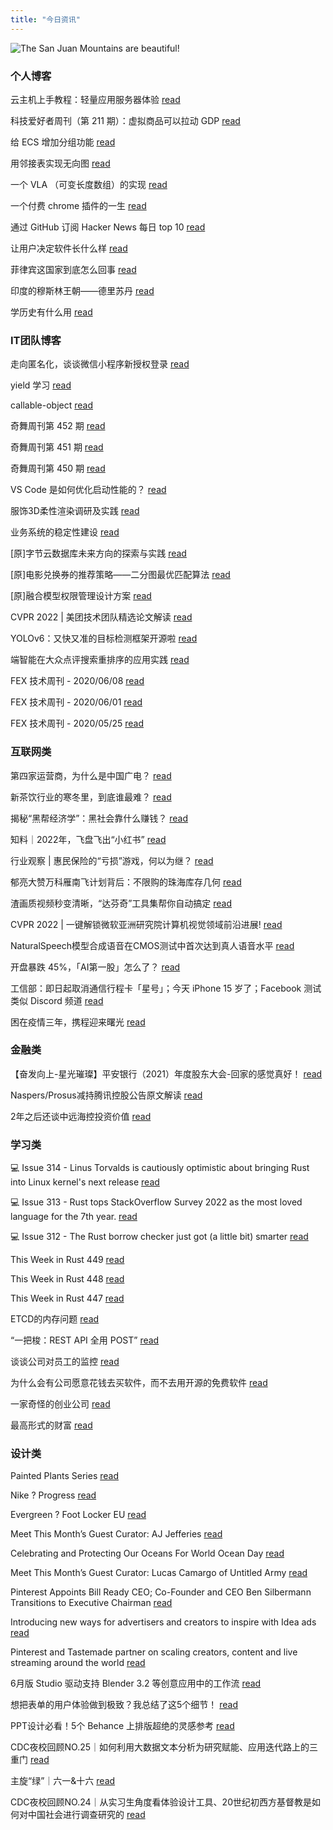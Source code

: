 ```yaml
---
title: "今日资讯"
---
```


![The San Juan Mountains are beautiful!](https://cn.bing.com/th?id=OHR.AcramanCrater_EN-US7941020158_UHD.jpg "San Juan Mountains")

### 个人博客

   云主机上手教程：轻量应用服务器体验 [read](http://www.ruanyifeng.com/blog/2022/06/cloud-server-getting-started-tutorial.html)

   科技爱好者周刊（第 211 期）：虚拟商品可以拉动 GDP [read](http://www.ruanyifeng.com/blog/2022/06/weekly-issue-211.html)

   给 ECS 增加分组功能 [read](https://blog.codingnow.com/2022/06/ecs_group.html)

   用邻接表实现无向图 [read](https://blog.codingnow.com/2022/06/ajdjacency_list.html)

   一个 VLA （可变长度数组）的实现 [read](https://blog.codingnow.com/2022/06/vla.html)

   一个付费 chrome 插件的一生 [read](https://blog.t9t.io/star-history-2021-01-21/)

   通过 GitHub 订阅 Hacker News 每日 top 10 [read](https://blog.t9t.io/headllines-2020-09-03/)

   让用户决定软件长什么样 [read](https://blog.t9t.io/let-user-design-2020-06-18/)

   菲律宾这国家到底怎么回事 [read](https://www.kymjs.com/history/2022/05/11/01)

   印度的穆斯林王朝——德里苏丹 [read](https://www.kymjs.com/pay/history/2022/05/08/01)

   学历史有什么用 [read](https://www.kymjs.com/history/2022/05/04/01)

### IT团队博客

   走向匿名化，谈谈微信小程序新授权登录 [read](http://www.alloyteam.com/2021/04/15431/)

   yield 学习 [read](http://www.alloyteam.com/2021/03/15427/)

   callable-object [read](http://www.alloyteam.com/2021/03/callable-object/)

   奇舞周刊第 452 期 [read](https://weekly.75.team/issue452.html)

   奇舞周刊第 451 期 [read](https://weekly.75.team/issue451.html)

   奇舞周刊第 450 期 [read](https://weekly.75.team/issue450.html)

   VS Code 是如何优化启动性能的？ [read](https://fed.taobao.org/blog/taofed/do71ct/wpsf10)

   服饰3D柔性渲染调研及实践 [read](https://fed.taobao.org/blog/taofed/do71ct/fufsgh)

   业务系统的稳定性建设 [read](https://fed.taobao.org/blog/taofed/do71ct/fc3cy0)

   \[原\]字节云数据库未来方向的探索与实践 [read](https://blog.csdn.net/ByteDanceTech/article/details/125512644)

   \[原\]电影兑换券的推荐策略——二分图最优匹配算法 [read](https://blog.csdn.net/ByteDanceTech/article/details/125494542)

   \[原\]融合模型权限管理设计方案 [read](https://blog.csdn.net/ByteDanceTech/article/details/125437591)

   CVPR 2022 \| 美团技术团队精选论文解读 [read](https://tech.meituan.com/2022/06/23/cvpr-2022-meituan.html)

   YOLOv6：又快又准的目标检测框架开源啦 [read](https://tech.meituan.com/2022/06/23/yolov6-a-fast-and-accurate-target-detection-framework-is-opening-source.html)

   端智能在大众点评搜索重排序的应用实践 [read](https://tech.meituan.com/2022/06/16/edge-search-rerank.html)

   FEX 技术周刊 - 2020/06/08 [read](http://fex.baidu.com/blog/2020/06/fex-weekly-08//)

   FEX 技术周刊 - 2020/06/01 [read](http://fex.baidu.com/blog/2020/06/fex-weekly-01//)

   FEX 技术周刊 - 2020/05/25 [read](http://fex.baidu.com/blog/2020/05/fex-weekly-25//)

### 互联网类

   第四家运营商，为什么是中国广电？ [read](http://www.huxiu.com/article/595913.html?f=wangzhan)

   新茶饮行业的寒冬里，到底谁最难？ [read](http://www.huxiu.com/article/595853.html?f=wangzhan)

   揭秘“黑帮经济学”：黑社会靠什么赚钱？ [read](http://www.huxiu.com/article/595193.html?f=wangzhan)

   知料｜2022年，飞盘飞出“小红书” [read](https://36kr.com/p/1807249425148677)

   行业观察 \| 惠民保险的“亏损”游戏，何以为继？ [read](https://36kr.com/p/1807456065595907)

   郁亮大赞万科雁南飞计划背后：不限购的珠海库存几何 [read](https://36kr.com/p/1807492057311749)

   渣画质视频秒变清晰，“达芬奇”工具集帮你自动搞定 [read](https://www.msra.cn/zh-cn/news/features/davinci)

   CVPR 2022 \| 一键解锁微软亚洲研究院计算机视觉领域前沿进展! [read](https://www.msra.cn/zh-cn/news/features/cvpr-2022)

   NaturalSpeech模型合成语音在CMOS测试中首次达到真人语音水平 [read](https://www.msra.cn/zh-cn/news/features/naturalspeech)

   开盘暴跌 45%，「AI第一股」怎么了？ [read](http://www.geekpark.net/news/304596)

   工信部：即日起取消通信行程卡「星号」；今天 iPhone 15 岁了；Facebook 测试类似 Discord 频道 [read](http://www.geekpark.net/news/304568)

   困在疫情三年，携程迎来曙光 [read](http://www.geekpark.net/news/304551)

### 金融类

   【奋发向上-星光璀璨】平安银行（2021）年度股东大会-回家的感觉真好！ [read](http://xueqiu.com/1733359280/223908952)

   Naspers/Prosus减持腾讯控股公告原文解读 [read](http://xueqiu.com/8108653112/223758287)

   2年之后还谈中远海控投资价值 [read](http://xueqiu.com/5310697058/223758038)

### 学习类

   💻 Issue 314 - Linus Torvalds is cautiously optimistic about bringing Rust into Linux kernel's next release [read](https://rust.libhunt.com/newsletter/314)

   💻 Issue 313 - Rust tops StackOverflow Survey 2022 as the most loved language for the 7th year. [read](https://rust.libhunt.com/newsletter/313)

   💻 Issue 312 - The Rust borrow checker just got (a little bit) smarter [read](https://rust.libhunt.com/newsletter/312)

   This Week in Rust 449 [read](https://this-week-in-rust.org/blog/2022/06/29/this-week-in-rust-449/)

   This Week in Rust 448 [read](https://this-week-in-rust.org/blog/2022/06/22/this-week-in-rust-448/)

   This Week in Rust 447 [read](https://this-week-in-rust.org/blog/2022/06/15/this-week-in-rust-447/)

   ETCD的内存问题 [read](https://coolshell.cn/articles/22242.html)

   “一把梭：REST API 全用 POST” [read](https://coolshell.cn/articles/22173.html)

   谈谈公司对员工的监控 [read](https://coolshell.cn/articles/22157.html)

   为什么会有公司愿意花钱去买软件，而不去用开源的免费软件 [read](https://wanqu.co/p/7581?s=rss)

   一家奇怪的创业公司 [read](https://wanqu.co/p/7580?s=rss)

   最高形式的财富 [read](https://wanqu.co/p/7579?s=rss)

### 设计类

   Painted Plants Series [read](https://www.behance.net/gallery/144460667/Painted-Plants-Series)

   Nike ? Progress [read](https://www.behance.net/gallery/147020457/Nike-Progress)

   Evergreen ? Foot Locker EU [read](https://www.behance.net/gallery/146676945/Evergreen-Foot-Locker-EU)

   Meet This Month’s Guest Curator: AJ Jefferies [read](https://medium.com/behance-blog/meet-this-months-guest-curator-aj-jeffries-df95220b780f?source=rss-f5272b7f3182------2)

   Celebrating and Protecting Our Oceans For World Ocean Day [read](https://medium.com/behance-blog/celebrating-and-protecting-our-oceans-for-world-ocean-day-2c24a64c913e?source=rss-f5272b7f3182------2)

   Meet This Month’s Guest Curator: Lucas Camargo of Untitled Army [read](https://medium.com/behance-blog/meet-this-months-guest-curator-lucas-camargo-of-untitled-army-3592b70bdbc3?source=rss-f5272b7f3182------2)

   Pinterest Appoints Bill Ready CEO; Co-Founder and CEO Ben Silbermann Transitions to Executive Chairman [read](https://newsroom.pinterest.com/en/post/CEO)

   Introducing new ways for advertisers and creators to inspire with Idea ads [read](https://newsroom.pinterest.com/en/post/introducing-new-ways-for-advertisers-and-creators-to-inspire-with-idea-ads)

   Pinterest and Tastemade partner on scaling creators, content and live streaming around the world [read](https://newsroom.pinterest.com/en/post/pinterest-and-tastemade-partner-on-scaling-creators-content-and-live-streaming-around-the)

   6月版 Studio 驱动支持 Blender 3.2 等创意应用中的工作流 [read](https://www.uisdc.com/daniel-barnes-2022)

   想把表单的用户体验做到极致？我总结了这5个细节！ [read](https://www.uisdc.com/form-design-7)

   PPT设计必看！5个 Behance 上排版超绝的灵感参考 [read](https://www.uisdc.com/ppt-designer)

   CDC夜校回顾NO.25｜如何利用大数据文本分析为研究赋能、应用迭代路上的三重门 [read](https://cdc.tencent.com/2022/06/08/cdc%e5%a4%9c%e6%a0%a1%e5%9b%9e%e9%a1%beno-25%ef%bd%9c%e5%a6%82%e4%bd%95%e5%88%a9%e7%94%a8%e5%a4%a7%e6%95%b0%e6%8d%ae%e6%96%87%e6%9c%ac%e5%88%86%e6%9e%90%e4%b8%ba%e7%a0%94%e7%a9%b6%e8%b5%8b%e8%83%bd-2/)

   主旋“绿”｜六一&十六 [read](https://cdc.tencent.com/2022/06/07/%e4%b8%bb%e6%97%8b%e7%bb%bf%ef%bd%9c%e5%85%ad%e4%b8%80%e5%8d%81%e5%85%ad/)

   CDC夜校回顾NO.24｜从实习生角度看体验设计工具、20世纪初西方基督教是如何对中国社会进行调查研究的 [read](https://cdc.tencent.com/2022/06/06/cdc%e5%a4%9c%e6%a0%a1%e5%9b%9e%e9%a1%beno-24%ef%bd%9c%e4%bb%8e%e5%ae%9e%e4%b9%a0%e7%94%9f%e8%a7%92%e5%ba%a6%e7%9c%8b%e4%bd%93%e9%aa%8c%e8%ae%be%e8%ae%a1%e5%b7%a5%e5%85%b7%e3%80%8120%e4%b8%96%e7%ba%aa/)

